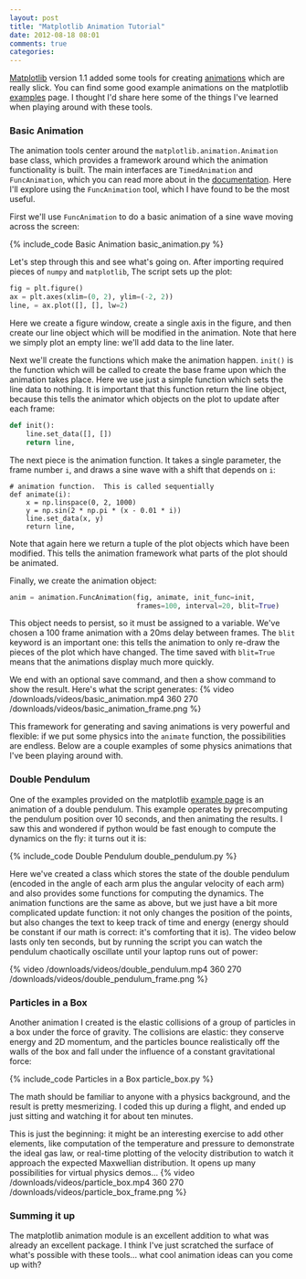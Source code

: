 ```yaml
---
layout: post
title: "Matplotlib Animation Tutorial"
date: 2012-08-18 08:01
comments: true
categories: 
---
```

[Matplotlib](http://matplotlib.sourceforge.net) version 1.1 added some tools
for creating
[animations](http://matplotlib.sourceforge.net/api/animation_api.html)
which are really slick.  You can find some good example animations on
the matplotlib
[examples](http://matplotlib.sourceforge.net/examples/animation/index.html)
page.  I thought I'd share here some of the things I've learned when playing
around with these tools.

### Basic Animation ###
The animation tools center around the `matplotlib.animation.Animation` base
class, which provides a framework around which the animation functionality
is built.  The main interfaces are `TimedAnimation` and `FuncAnimation`,
which you can read more about in the
[documentation](http://matplotlib.sourceforge.net/api/animation_api.html).
Here I'll explore using the `FuncAnimation` tool, which I have found
to be the most useful.

<!-- more -->

First we'll use `FuncAnimation` to do a basic animation of a sine wave moving
across the screen:

{% include_code Basic Animation basic_animation.py %}

Let's step through this and see what's going on.  After importing required
pieces of `numpy` and `matplotlib`, The script sets up the plot:
``` python
fig = plt.figure()
ax = plt.axes(xlim=(0, 2), ylim=(-2, 2))
line, = ax.plot([], [], lw=2)
```
Here we create a figure window, create a single axis in the figure, and then
create our line object which will be modified in the animation.  Note that
here we simply plot an empty line: we'll add data to the line later.

Next we'll create the functions which make the animation happen.  `init()`
is the function which will be called to create the base frame upon which
the animation takes place.  Here we use just a simple function which sets
the line data to nothing.  It is important that this function return the
line object, because this tells the animator which objects on the plot to
update after each frame:
``` python
def init():
    line.set_data([], [])
    return line,
```
The next piece is the animation function.  It takes a single parameter, the
frame number `i`, and draws a sine wave with a shift that depends on `i`:
```
# animation function.  This is called sequentially
def animate(i):
    x = np.linspace(0, 2, 1000)
    y = np.sin(2 * np.pi * (x - 0.01 * i))
    line.set_data(x, y)
    return line,
```
Note that again here we return a tuple of the plot objects which have been
modified.  This tells the animation framework what parts of the plot should
be animated.

Finally, we create the animation object:
``` python
anim = animation.FuncAnimation(fig, animate, init_func=init,
                               frames=100, interval=20, blit=True)
```
This object needs to persist, so it must be assigned to a variable.  We've
chosen a 100 frame animation with a 20ms delay between frames.  The
`blit` keyword is an important one: this tells the animation to only re-draw
the pieces of the plot which have changed.  The time saved with `blit=True`
means that the animations display much more quickly.

We end with an optional save command, and then a show command to show the
result.  Here's what the script generates:
{% video /downloads/videos/basic_animation.mp4 360 270 /downloads/videos/basic_animation_frame.png %}

This framework for generating and saving animations is very powerful and
flexible: if we put some physics into the `animate` function, the possibilities
are endless.  Below are a couple examples of some physics animations that
I've been playing around with.

### Double Pendulum ###
One of the examples provided on the matplotlib
[example page](http://matplotlib.sourceforge.net/examples/animation/index.html)
is an animation of a double pendulum.  This example operates by precomputing
the pendulum position over 10 seconds, and then animating the results.  I
saw this and wondered if python would be fast enough to compute the dynamics
on the fly: it turns out it is:

{% include_code Double Pendulum double_pendulum.py %}

Here we've created a class which stores the state of the double pendulum
(encoded in the angle of each arm plus the angular velocity of each arm)
and also provides some functions for computing the dynamics.  The animation
functions are the same as above, but we just have a bit more complicated
update function: it not only changes the position of the points, but also
changes the text to keep track of time and energy (energy should be constant
if our math is correct: it's comforting that it is).  The video below
lasts only ten seconds, but by running the script you can watch the
pendulum chaotically oscillate until your laptop runs out of power:

{% video /downloads/videos/double_pendulum.mp4 360 270 /downloads/videos/double_pendulum_frame.png %}

### Particles in a Box ###

Another animation I created is the elastic collisions of a group of particles
in a box under the force of gravity.  The collisions are elastic: they conserve
energy and 2D momentum, and the particles bounce realistically off the walls
of the box and fall under the influence of a constant gravitational force:

{% include_code  Particles in a Box particle_box.py %}

The math should be familiar to anyone with a physics background, and the
result is pretty mesmerizing.  I coded this up during a flight, and ended
up just sitting and watching it for about ten minutes.

This is just the beginning: it might be an interesting exercise to add
other elements, like computation of the temperature and pressure to demonstrate
the ideal gas law, or real-time plotting of the velocity distribution to
watch it approach the expected Maxwellian distribution.  It opens up many
possibilities for virtual physics demos...
{% video /downloads/videos/particle_box.mp4 360 270 /downloads/videos/particle_box_frame.png %}

### Summing it up ###
The matplotlib animation module is an excellent addition to what was already
an excellent package.  I think I've just scratched the surface of what's
possible with these tools... what cool animation ideas can you come up
with?